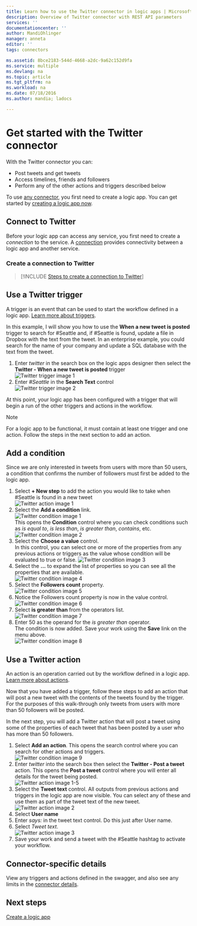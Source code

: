 ```yaml
---
title: Learn how to use the Twitter connector in logic apps | Microsoft Docs
description: Overview of Twitter connector with REST API parameters
services: ''
documentationcenter: ''
author: MandiOhlinger
manager: anneta
editor: ''
tags: connectors

ms.assetid: 8bce2183-544d-4668-a2dc-9a62c152d9fa
ms.service: multiple
ms.devlang: na
ms.topic: article
ms.tgt_pltfrm: na
ms.workload: na
ms.date: 07/18/2016
ms.author: mandia; ladocs

---
```

# Get started with the Twitter connector
With the Twitter connector you can:

* Post tweets and get tweets
* Access timelines, friends and followers
* Perform any of the other actions and triggers described below  

To use [any connector](apis-list.md), you first need to create a logic app. You can get started by [creating a logic app now](../logic-apps/quickstart-create-first-logic-app-workflow.md).  

## Connect to Twitter
Before your logic app can access any service, you first need to create a *connection* to the service. A [connection](connectors-overview.md) provides connectivity between a logic app and another service.  

### Create a connection to Twitter
> [!INCLUDE [Steps to create a connection to Twitter](../../includes/connectors-create-api-twitter.md)]
> 
> 

## Use a Twitter trigger
A trigger is an event that can be used to start the workflow defined in a logic app. [Learn more about triggers](../logic-apps/logic-apps-overview.md#logic-app-concepts).

In this example, I will show you how to use the **When a new tweet is posted**  trigger to search for #Seattle and, if #Seattle is found, update a file in Dropbox with the text from the tweet. In an enterprise example, you could search for the name of your company and update a SQL database with the text from the tweet.

1. Enter *twitter* in the search box on the logic apps designer then select the **Twitter - When a new tweet is posted**  trigger   
   ![Twitter trigger image 1](./media/connectors-create-api-twitter/trigger-1.png)  
2. Enter *#Seattle* in the **Search Text** control  
   ![Twitter trigger image 2](./media/connectors-create-api-twitter/trigger-2.png) 

At this point, your logic app has been configured with a trigger that will begin a run of the other triggers and actions in the workflow. 

> [!NOTE]
> For a logic app to be functional, it must contain at least one trigger and one action. Follow the steps in the next section to add an action.  
> 
> 

## Add a condition
Since we are only interested in tweets from users with more than 50 users, a condition that confirms the number of followers must first be added to the logic app.  

1. Select **+ New step** to add the action you would like to take when #Seattle is found in a new tweet  
   ![Twitter action image 1](../../includes/media/connectors-create-api-twitter/action-1.png)  
2. Select the **Add a condition** link.  
   ![Twitter condition image 1](../../includes/media/connectors-create-api-twitter/condition-1.png)   
   This opens the **Condition** control where you can check conditions such as *is equal to*, *is less than*, *is greater than*, *contains*, etc.  
   ![Twitter condition image 2](../../includes/media/connectors-create-api-twitter/condition-2.png)   
3. Select the **Choose a value** control.  
   In this control, you can select one or more of the properties from any previous actions or triggers as the value whose condition will be evaluated to true or false.
   ![Twitter condition image 3](../../includes/media/connectors-create-api-twitter/condition-3.png)   
4. Select the **...** to expand the list of properties so you can see all the properties that are available.        
   ![Twitter condition image 4](../../includes/media/connectors-create-api-twitter/condition-4.png)   
5. Select the **Followers count** property.    
   ![Twitter condition image 5](../../includes/media/connectors-create-api-twitter/condition-5.png)   
6. Notice the Followers count property is now in the value control.    
   ![Twitter condition image 6](../../includes/media/connectors-create-api-twitter/condition-6.png)   
7. Select **is greater than** from the operators list.    
   ![Twitter condition image 7](../../includes/media/connectors-create-api-twitter/condition-7.png)   
8. Enter 50 as the operand for the *is greater than* operator.  
   The condition is now added. Save your work using the **Save** link on the menu above.    
   ![Twitter condition image 8](../../includes/media/connectors-create-api-twitter/condition-8.png)   

## Use a Twitter action
An action is an operation carried out by the workflow defined in a logic app. [Learn more about actions](../logic-apps/logic-apps-overview.md#logic-app-concepts).  

Now that you have added a trigger, follow these steps to add an action that will post a new tweet with the contents of the tweets found by the trigger. For the purposes of this walk-through only tweets from users with more than 50 followers will be posted.  

In the next step, you will add a Twitter action that will post a tweet using some of the properties of each tweet that has been posted by a user who has more than 50 followers.  

1. Select **Add an action**. This opens the search control where you can search for other actions and triggers.  
   ![Twitter condition image 9](../../includes/media/connectors-create-api-twitter/condition-9.png)   
2. Enter *twitter* into the search box then select the **Twitter - Post a tweet** action. This opens the **Post a tweet** control where you will enter all details for the tweet being posted.      
   ![Twitter action image 1-5](../../includes/media/connectors-create-api-twitter/action-1-5.png)   
3. Select the **Tweet text** control. All outputs from previous actions and triggers in the logic app are now visible. You can select any of these and use them as part of the tweet text of the new tweet.     
   ![Twitter action image 2](../../includes/media/connectors-create-api-twitter/action-2.png)   
4. Select **User name**   
5. Enter *says:* in the tweet text control. Do this just after User name.  
6. Select *Tweet text*.       
   ![Twitter action image 3](../../includes/media/connectors-create-api-twitter/action-3.png)   
7. Save your work and send a tweet with the #Seattle hashtag to activate your workflow.  


## Connector-specific details

View any triggers and actions defined in the swagger, and also see any limits in the [connector details](/connectors/twitterconnector/). 

## Next steps
[Create a logic app](../logic-apps/quickstart-create-first-logic-app-workflow.md)

